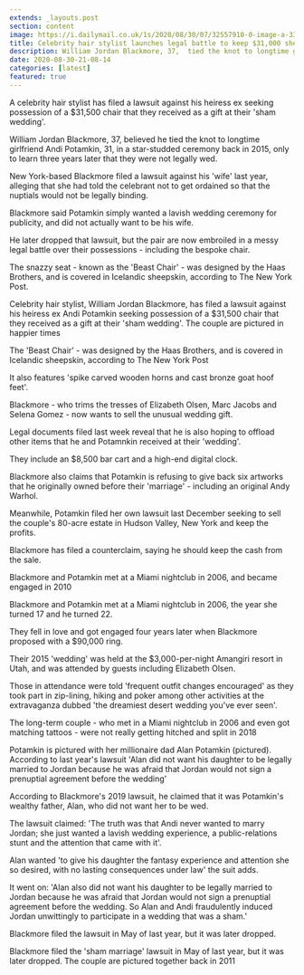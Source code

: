 ```yaml
---
extends: _layouts.post
section: content
image: https://i.dailymail.co.uk/1s/2020/08/30/07/32557910-0-image-a-33_1598769250164.jpg 
title: Celebrity hair stylist launches legal battle to keep $31,000 sheepskin CHAIR after 'sham wedding' 
description: William Jordan Blackmore, 37,  tied the knot to longtime girlfriend Andi Potamkin, 31, in a star-studded ceremony back in 2015, only to learn  three years later that they were not legally wed. 
date: 2020-08-30-21-08-14 
categories: [latest] 
featured: true 
--- 
```

A celebrity hair stylist has filed a lawsuit against his heiress ex seeking possession of a $31,500 chair that they received as a gift at their 'sham wedding'. 

William Jordan Blackmore, 37, believed he tied the knot to longtime girlfriend Andi Potamkin, 31, in a star-studded ceremony back in 2015, only to learn three years later that they were not legally wed. 

New York-based Blackmore filed a lawsuit against his 'wife' last year, alleging that she had told the celebrant not to get ordained so that the nuptials would not be legally binding. 

Blackmore said Potamkin simply wanted a lavish wedding ceremony for publicity, and did not actually want to be his wife.  

He later dropped that lawsuit, but the pair are now embroiled in a messy legal battle over their possessions - including the bespoke chair. 

The snazzy seat - known as the 'Beast Chair' - was designed by the Haas Brothers, and is covered in Icelandic sheepskin, according to The New York Post. 

Celebrity hair stylist, William Jordan Blackmore, has filed a lawsuit against his heiress ex Andi Potamkin seeking possession of a $31,500 chair that they received as a gift at their 'sham wedding'. The couple are pictured in happier times 

The 'Beast Chair' - was designed by the Haas Brothers, and is covered in Icelandic sheepskin, according to The New York Post

It also features 'spike carved wooden horns and cast bronze goat hoof feet'.   

Blackmore - who trims the tresses of Elizabeth Olsen, Marc Jacobs and Selena Gomez - now wants to sell the unusual wedding gift. 

Legal documents filed last week reveal that he is also hoping to offload other items that he and Potamnkin received at their 'wedding'.

They include an $8,500 bar cart and a high-end digital clock. 

Blackmore also claims that Potamkin is refusing to give back six artworks that he originally owned before their 'marriage' - including an original Andy Warhol. 

Meanwhile, Potamkin filed her own lawsuit last December seeking to sell the couple's 80-acre estate in Hudson Valley, New York and keep the profits. 

Blackmore has filed a counterclaim, saying he should keep the cash from the sale. 

Blackmore and Potamkin met at a Miami nightclub in 2006, and became engaged in 2010

Blackmore and Potamkin met at a Miami nightclub in 2006, the year she turned 17 and he turned 22. 

They fell in love and got engaged four years later when Blackmore proposed with a $90,000 ring.

Their 2015 'wedding' was held at the $3,000-per-night Amangiri resort in Utah, and was attended by guests including Elizabeth Olsen. 

Those in attendance were told 'frequent outfit changes encouraged' as they took part in zip-lining, hiking and poker among other activities at the extravaganza dubbed 'the dreamiest desert wedding you've ever seen'.  

The long-term couple - who met in a Miami nightclub in 2006 and even got matching tattoos - were not really getting hitched and split in 2018 

Potamkin is pictured with her millionaire dad Alan Potamkin (pictured). According to last year's lawsuit 'Alan did not want his daughter to be legally married to Jordan because he was afraid that Jordan would not sign a prenuptial agreement before the wedding'

According to Blackmore's 2019 lawsuit, he claimed that it was Potamkin's wealthy father, Alan, who did not want her to be wed. 

 The lawsuit claimed: 'The truth was that Andi never wanted to marry Jordan; she just wanted a lavish wedding experience, a public-relations stunt and the attention that came with it'.  

Alan wanted 'to give his daughter the fantasy experience and attention she so desired, with no lasting consequences under law' the suit adds.

It went on: 'Alan also did not want his daughter to be legally married to Jordan because he was afraid that Jordan would not sign a prenuptial agreement before the wedding. So Alan and Andi fraudulently induced Jordan unwittingly to participate in a wedding that was a sham.'  

Blackmore filed the lawsuit in May of last year, but it was later dropped. 

Blackmore filed the 'sham marriage' lawsuit in May of last year, but it was later dropped. The couple are pictured together back in 2011 

